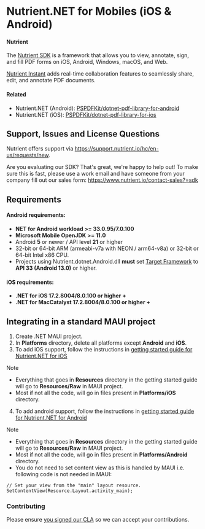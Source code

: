 # Nutrient.NET for Mobiles (iOS & Android)

#### Nutrient

The [Nutrient SDK](https://www.nutrient.io/) is a framework that allows you to view, annotate, sign, and fill PDF forms on iOS, Android, Windows, macOS, and Web.

[Nutrient Instant](https://www.nutrient.io/guides/android/instant-synchronization/) adds real-time collaboration features to seamlessly share, edit, and annotate PDF documents.

#### Related

- Nutrient.NET (Android): [PSPDFKit/dotnet-pdf-library-for-android](https://github.com/PSPDFKit/dotnet-pdf-library-for-android)
- Nutrient.NET (iOS): [PSPDFKit/dotnet-pdf-library-for-ios](https://github.com/PSPDFKit/dotnet-pdf-library-for-ios)

## Support, Issues and License Questions

Nutrient offers support via https://support.nutrient.io/hc/en-us/requests/new.

Are you evaluating our SDK? That's great, we're happy to help out!
To make sure this is fast, please use a work email and have someone from your company fill out our sales form: https://www.nutrient.io/contact-sales?=sdk

## Requirements

#### Android requirements:

* **NET for Android workload >= 33.0.95/7.0.100**
* **Microsoft Mobile OpenJDK >= 11.0**
* Android **5** or newer / API level **21** or higher
* 32-bit or 64-bit ARM (armeabi-v7a with NEON / arm64-v8a) or 32-bit or 64-bit Intel x86 CPU.
* Projects using Nutrient.dotnet.Android.dll **must** set [Target Framework](https://developer.xamarin.com/guides/android/application_fundamentals/understanding_android_api_levels/#framework) to **API 33 (Android 13.0)** or higher.

#### iOS requirements:

- **.NET for iOS 17.2.8004/8.0.100 or higher +**
- **.NET for MacCatalyst 17.2.8004/8.0.100 or higher +**

## Integrating in a standard MAUI project

1. Create .NET MAUI project.
2. In **Platforms** directory, delete all platforms except **Android** and **iOS**.
3. To add iOS support, follow the instructions in [getting started guide for Nutrient.NET for iOS](https://www.nutrient.io/getting-started/dotnetformobile-ios/)

> [!NOTE]  
> - Everything that goes in **Resources** directory in the getting started guide will go to **Resources/Raw** in MAUI project.
> - Most if not all the code, will go in files present in **Platforms/iOS** directory.

4. To add android support, follow the instructions in [getting started guide for Nutrient.NET for Android](https://www.nutrient.io/getting-started/dotnetformobile-android/)

> [!NOTE]  
> - Everything that goes in **Resources** directory in the getting started guide will go to **Resources/Raw** in MAUI project.
> - Most if not all the code, will go in files present in **Platforms/Android** directory.
> - You do not need to set content view as this is handled by MAUI i.e. following code is not needed in MAUI:
> ```
> // Set your view from the "main" layout resource.
> SetContentView(Resource.Layout.activity_main);
> ```


### Contributing

Please ensure [you signed our CLA](https://www.nutrient.io/guides/web/miscellaneous/contributing/) so we can accept your contributions.
